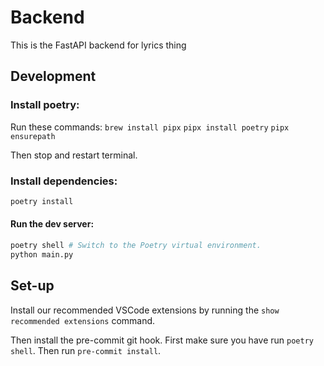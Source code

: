 # Backend

This is the FastAPI backend for lyrics thing

## Development

### Install poetry:

Run these commands:
`brew install pipx`
`pipx install poetry`
`pipx ensurepath`

Then stop and restart terminal.

### Install dependencies:

```bash
poetry install
```

#### Run the dev server:

```bash
poetry shell # Switch to the Poetry virtual environment.
python main.py
```

## Set-up

Install our recommended VSCode extensions by running the `show recommended extensions` command.

Then install the pre-commit git hook. First make sure you have run `poetry shell`. Then run `pre-commit install`.
